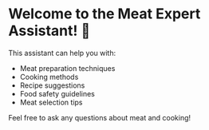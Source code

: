 # Welcome to the Meat Expert Assistant! 🥩

This assistant can help you with:
- Meat preparation techniques
- Cooking methods
- Recipe suggestions
- Food safety guidelines
- Meat selection tips

Feel free to ask any questions about meat and cooking! 